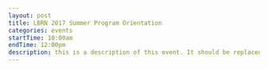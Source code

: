 ```yaml
---
layout: post
title: LBRN 2017 Summer Program Orientation
categories: events
startTime: 10:00am
endTime: 12:00pm
description: this is a description of this event. It should be replaced with a real description in the final launch
---
```

